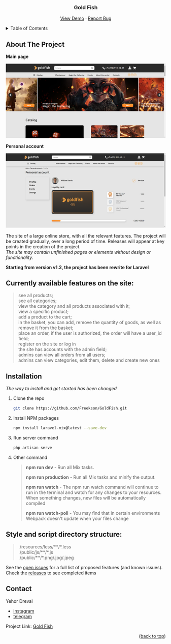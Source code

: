 <div id="top"></div>


<!-- PROJECT LOGO -->
<br />
<div align="center">

<h3 align="center">Gold Fish</h3>

  <p align="center">
    <a href="https://freekson.github.io/GoldFish/">View Demo</a>
    ·
    <a href="https://github.com/Freekson/GoldFish/issues">Report Bug</a>

  </p>
</div>



<!-- TABLE OF CONTENTS -->
<details>
  <summary>Table of Contents</summary>
  <ol>
    <li>
      <a href="#about-the-project">About The Project</a>
    </li>   
     <li><a href="#features">Aviable features</a></li>
    <li><a href="#installation">Installation</a></li>
    <li><a href="#contact">Contact</a></li>
  </ol>
</details>



<!-- ABOUT THE PROJECT -->
## About The Project

**Main page**

![project screen](public/img/project-img-2.png)

**Personal account**

![project-screen1](public/img/project-img-1.png)

The site of a large online store, with all the relevant features. The project will be created gradually, over a long period of time. Releases will appear at key points in the creation of the project.  
_The site may contain unfinished pages or elements without design or functionality._

**Starting from version v1.2, the project has been rewrite for Laravel**
 
 <div id="features"></div>

## Сurrently available features on the site:
>see all products;  
see all categories;  
view the category and all products associated with it;  
view a specific product;  
add a product to the cart;  
in the basket, you can add, remove the quantity of goods, as well as remove it from the basket;  
place an order, if the user is authorized, the order will have a user_id   field;  
register on the site or log in  
the site has accounts with the admin field;  
admins can view all orders from all users;  
admins can view categories, edit them, delete and create new ones 

<!-- GETTING STARTED -->

## Installation
_The way to install and get started has been changed_

1. Clone the repo
   ```sh
   git clone https://github.com/Freekson/GoldFish.git
   ```
2. Install NPM packages
   ```sh
   npm install laravel-mix@latest --save-dev 
   ```
3. Run server command
    ```sh
   php artisan serve
   ```
4. Other command

   > **npm run dev** - Run all Mix tasks.   
   >
   > **npm run production** - Run all Mix tasks and minify the output.  
   >
   > **npm run watch** - The npm run watch command will continue to run in the terminal and watch for any changes to your resources. When something changes, new files will be automatically compiled  
   >
   > **npm run watch-poll** - You may find that in certain environments Webpack doesn't update when your files change  


## Style and script directory structure:

>./resources/less/\*\*/\*.less   
>./public/js/\*\*/\*.js   
>./public/\*\*/\*.png/.jpg/.jpeg     

<!-- ROADMAP -->

See the [open issues](https://github.com/Freekson/GoldFish/issues) for a full list of proposed features (and known issues).
Check the [releases](https://github.com/Freekson/GoldFish/releases) to see completed items 



<!-- CONTACT -->
## Contact

Yehor Dreval 

- [instagram](https://www.instagram.com/freeksons)
- [telegram](https://t.me/freekson)

Project Link: [Gold Fish](https://github.com/Freekson/GoldFish)

<p align="right">(<a href="#top">back to top</a>)</p>